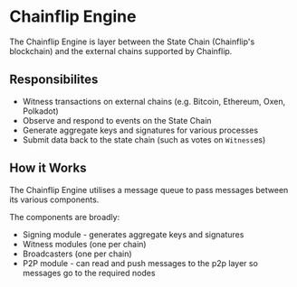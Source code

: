 # Chainflip Engine

The Chainflip Engine is layer between the State Chain (Chainflip's blockchain) and the external chains supported by Chainflip.

## Responsibilites

- Witness transactions on external chains (e.g. Bitcoin, Ethereum, Oxen, Polkadot)
- Observe and respond to events on the State Chain
- Generate aggregate keys and signatures for various processes
- Submit data back to the state chain (such as votes on `Witness`es)


## How it Works

The Chainflip Engine utilises a message queue to pass messages between its various components.

The components are broadly:
- Signing module - generates aggregate keys and signatures
- Witness modules (one per chain)
- Broadcasters (one per chain)
- P2P module - can read and push messages to the p2p layer so messages go to the required nodes